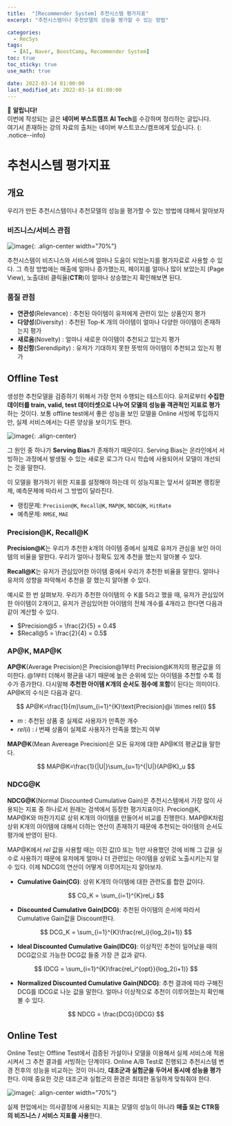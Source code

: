 ```yaml
---
title:  "[Recommender System] 추천시스템 평가지표"
excerpt: "추천시스템이나 추천모델의 성능을 평가할 수 있는 방법"

categories:
  - RecSys
tags:
  - [AI, Naver, BoostCamp, Recommender System]
toc: true
toc_sticky: true
use_math: true

date: 2022-03-14 01:00:00
last_modified_at: 2022-03-14 01:00:00
---
```

📌 **알립니다!** <br>
이번에 작성되는 글은 **네이버 부스트캠프 AI Tech**를 수강하며 정리하는 글입니다. <br>
여기서 존재하는 강의 자료의 출처는 네이버 부스트코스/캠프에게 있습니다.
{: .notice--info}

# 추천시스템 평가지표

## 개요

우리가 만든 추천시스템이나 추천모델의 성능을 평가할 수 있는 방법에 대해서 알아보자

### 비즈니스/서비스 관점

![image](https://user-images.githubusercontent.com/91870042/158133548-61f8df8a-d5db-449d-9c91-87ef45051f82.png){: .align-center width="70%"}


추천시스템이 비즈니스와 서비스에 얼마나 도움이 되었는지를 평가자료로 사용할 수 있다. 그 측정 방법에는 매출에 얼마나 증가했는지, 페이지를 얼마나 많이 보았는지 (Page View), 노출대비 클릭율(**CTR**)이 얼마나 상승했는지 확인해보면 된다.

### 품질 관점

- **연관성**(Relevance) : 추천된 아이템이 유저에게 관련이 있는 상품인지 평가
- **다양성**(Diversity) : 추천된 Top-K 개의 아이템이 얼마나 다양한 아이템이 존재하는지 평가
- **새로움**(Novelty) : 얼마나 새로운 아이템이 추천되고 있는지 평가
- **참신함**(Serendipity) : 유저가 기대하지 못한 뜻밖의 아이템이 추천되고 있는지 평가

## Offline Test

생성한 추천모델을 검증하기 위해서 가장 먼저 수행되는 테스트이다. 유저로부터 **수집한 데이터를 train, valid, test 데이터셋으로 나누어 모델의 성능을 객관적인 지표로 평가**하는 것이다. 보통 offline test에서 좋은 성능을 보인 모델을 Online 서빙에 투입하지만, 실제 서비스에서는 다른 양상을 보이기도 한다.

![image](https://user-images.githubusercontent.com/91870042/158001922-913825f4-d9d8-46f3-9e1f-178673acd2db.png){: .align-center}

그 원인 중 하나가 **Serving Bias**가 존재하기 때문이다. Serving Bias는 온라인에서 서빙하는 과정에서 발생될 수 있는 새로운 로그가 다시 학습에 사용되어서 모델이 개선되는 것을 말한다.

이 모델을 평가하기 위한 지표를 설정해야 하는데 이 성능지표는 앞서서 살펴본 랭킹문제, 예측문제에 따라서 그 방법이 달라진다.

- 랭킹문제: `Precision@K`, `Recall@K`, `MAP@K`, `NDCG@K`, `HitRate`
- 예측문제: `RMSE`, `MAE`

### Precision@K, Recall@K

**Precision@K**는 우리가 추천한 $k$개의 아이템 중에서 실제로 유저가 관심을 보인 아이템의 비율을 말한다. 우리가 얼마나 정확도 있게 추천을 했는지 알아볼 수 있다.

**Recall@K**는 유저가 관심있어한 아이템 중에서 우리가 추천한 비율을 말한다. 얼마나 유저의 성향을 파악해서 추천을 잘 했는지 알아볼 수 있다.

예시로 한 번 살펴보자. 우리가 추천한 아이템의 수 K를 5라고 했을 때, 유저가 관심있어한 아이템이 2개이고, 유저가 관심있어한 아이템의 전체 개수를 4개라고 한다면 다음과 같이 계산할 수 있다.

- $Precision@5 = \frac{2}{5} = 0.4$
- $Recall@5 = \frac{2}{4} = 0.5$

### AP@K, MAP@K

**AP@K**(Average Precision)은 Precision@1부터 Precision@K까지의 평균값을 의미한다. @1부터 더해서 평균을 내기 때문에 높은 순위에 있는 아이템을 추천할 수록 점수가 증가한다. 다시말해 **추천한 아이템 $K$개의 순서도 점수에 포함**이 된다는 의미이다. AP@K의 수식은 다음과 같다.

$$ AP@K=\frac{1}{m}\sum_{i=1}^{K}\text{Precision}@i \times rel(i) $$

- $m$ : 추천된 상품 중 실제로 사용자가 만족한 개수
- $rel(i)$ : $i$ 번째 상품이 실제로 사용자가 만족을 했는지 여부

**MAP@K**(Mean Avereage Precision)은 모든 유저에 대한 AP@K의 평균값을 말한다.

$$ MAP@K=\frac{1}{|U|}\sum_{u=1}^{|U|}(AP@K)_u $$

### NDCG@K

**NDCG@K**(Normal Discounted Cumulative Gain)은 추천시스템에서 가장 많이 사용되는 지표 중 하나로서 원래는 검색에서 등장한 평가지표이다. Precion@K, MAP@K와 마찬가지로 상위 K개의 아이템을 만들어서 비교를 진행한다. MAP@K처럼 상위 K개의 아이템에 대해서 더하는 연산이 존재하기 때문에 추천되는 아이템의 순서도 평가에 반영이 된다.

MAP@K에서 $rel$ 값을 사용할 때는 이진 값(0 또는 1)만 사용했던 것에 비해 그 값을 실수로 사용하기 때문에 유저에게 얼마나 더 관련있는 아이템을 상위로 노출시키는지 알 수 있다. 이제 NDCG의 연산이 어떻게 이루어지는지 알아보자.

- **Cumulative Gain(CG)**: 상위 K개의 아이템에 대한 관련도를 합한 값이다.

$$ CG_K = \sum_{i=1}^{K}rel_i $$

- **Discounted Cumulative Gain(DCG)**: 추천된 아이템의 순서에 따라서 Cumulative Gain값을 Discount한다.

$$ DCG_K = \sum_{i=1}^{K}\frac{rel_i}{log_2(i+1)} $$

- **Ideal Discounted Cumulative Gain(IDCG)**: 이상적인 추천이 일어났을 때의 DCG값으로 가능한 DCG값 들중 가장 큰 값과 같다.

$$ IDCG = \sum_{i=1}^{K}\frac{rel_i^{opt}}{log_2(i+1)} $$

- **Normalized Discounted Cumulative Gain(NDCG)**: 추천 결과에 따라 구해진 DCG를 IDCG로 나눈 값을 말한다. 얼마나 이상적으로 추천이 이루어졌는지 확인해볼 수 있다.

$$ NDCG = \frac{DCG}{IDCG} $$

## Online Test

Online Test는 Offline Test에서 검증된 가설이나 모델을 이용해서 실제 서비스에 적용시켜서 그 추천 결과를 서빙하는 단계이다. Online A/B Test로 진행되고 추천시스템 변경 전후의 성능을 비교하는 것이 아니라, **대조군과 실험군을 두어서 동시에 성능을 평가**한다. 이때 중요한 것은 대조군과 실험군의 환경은 최대한 동일하게 맞춰줘야 한다.

![image](https://user-images.githubusercontent.com/91870042/158005511-28249301-68aa-41b7-bc91-b777b6752cf4.png){: .align-center width="70%"}

실제 현업에서는 의사결정에 사용되는 지표는 모델의 성능이 아니라 **매출 또는 CTR등의 비즈니스 / 서비스 지표를 사용**한다.
